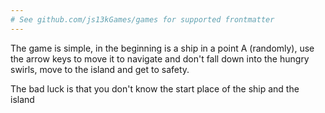```yaml
---
# See github.com/js13kGames/games for supported frontmatter
---
```

The game is simple, in the beginning is a ship in a point A (randomly), use the arrow keys to move it to navigate and don't fall down into the hungry swirls, move to the island and get to safety.

The bad luck is that you don't know the start place of the ship and the island